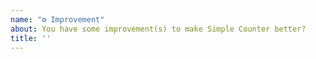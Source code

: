 ```yaml
---
name: "⚙ Improvement"
about: You have some improvement(s) to make Simple Counter better?
title: ''
---
```


<!--
- Please target the master branch of Simple Counter.
-->
